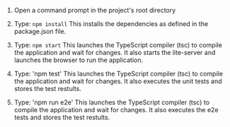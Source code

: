 1) Open a command prompt in the project's root directory

2) Type: `npm install`
    This installs the dependencies as defined in the package.json file.
    
3) Type: `npm start`
    This launches the TypeScript compiler (tsc) to compile the application and wait for changes. 
    It also starts the lite-server and launches the browser to run the application.

4) Type: 'npm test'
    This launches the TypeScript compiler (tsc) to compile the application and wait for changes. 
    It also executes the unit tests and stores the test restults.

5) Type: 'npm run e2e'
     This launches the TypeScript compiler (tsc) to compile the application and wait for changes. 
    It also executes the e2e tests and stores the test restults.
